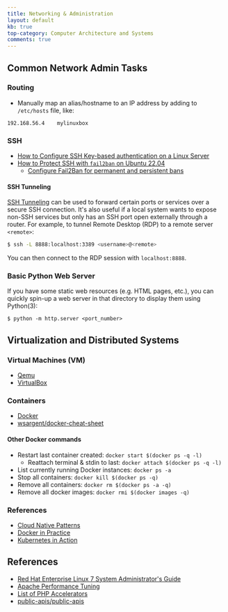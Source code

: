 ```yaml
---
title: Networking & Administration
layout: default
kb: true
top-category: Computer Architecture and Systems
comments: true
---
```


## Common Network Admin Tasks

### Routing

* Manually map an alias/hostname to an IP address by adding to `/etc/hosts` file, like:
```
192.168.56.4    mylinuxbox
```

### SSH

* [How to Configure SSH Key-based authentication on a Linux Server](https://www.digitalocean.com/community/tutorials/how-to-configure-ssh-key-based-authentication-on-a-linux-server)
* [How to Protect SSH with `fail2ban` on Ubuntu 22.04](https://www.digitalocean.com/community/tutorials/how-to-protect-ssh-with-fail2ban-on-ubuntu-22-04)
  * [Configure Fail2Ban for permanent and persistent bans](https://arno0x0x.wordpress.com/2015/12/30/fail2ban-permanent-persistent-bans/)

#### SSH Tunneling

[SSH Tunneling](https://www.ssh.com/academy/ssh/tunneling) can be used to forward certain ports or services over a secure SSH connection. It's also useful if a local system wants to expose non-SSH services but only has an SSH port open externally through a router. For example, to tunnel Remote Desktop (RDP) to a remote server `<remote>`:
```sh 
$ ssh -L 8888:localhost:3389 <username>@<remote>
```

You can then connect to the RDP session with `localhost:8888`.

### Basic Python Web Server

If you have some static web resources (e.g. HTML pages, etc.), you can quickly spin-up a web server in that directory to display them using Python(3):

`$ python -m http.server <port_number>`


## Virtualization and Distributed Systems

### Virtual Machines (VM)

* [Qemu](http://wiki.qemu-project.org/Main_Page)
* [VirtualBox](https://www.virtualbox.org/wiki/VirtualBox)

### Containers

* [Docker](https://www.docker.com/)
* [wsargent/docker-cheat-sheet](https://github.com/wsargent/docker-cheat-sheet)

#### Other Docker commands

* Restart last container created: `docker start $(docker ps -q -l)`
  + Reattach terminal & stdin to last: `docker attach $(docker ps -q -l)`
* List currently running Docker instances: `docker ps -a`
* Stop all containers: `docker kill $(docker ps -q)`
* Remove all containers: `docker rm $(docker ps -a -q)`
* Remove all docker images: `docker rmi $(docker images -q)`

### References

* [Cloud Native Patterns](https://www.manning.com/books/cloud-native-patterns)
* [Docker in Practice](https://www.manning.com/books/docker-in-practice)
* [Kubernetes in Action](https://www.manning.com/books/kubernetes-in-action)


## References

* [Red Hat Enterprise Linux 7 System Administrator's Guide](https://access.redhat.com/documentation/en-US/Red_Hat_Enterprise_Linux/7/html/System_Administrators_Guide/index.html)
* [Apache Performance Tuning](http://httpd.apache.org/docs/2.4/misc/perf-tuning.html)
* [List of PHP Accelerators](https://en.wikipedia.org/wiki/List_of_PHP_accelerators)
* [public-apis/public-apis](https://github.com/public-apis/public-apis)

